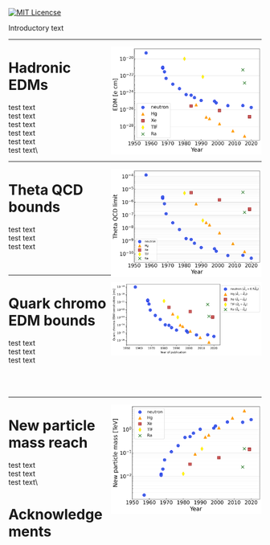 [![MIT Licencse](https://badges.frapsoft.com/os/mit/mit.svg?v=103)](https://opensource.org/licenses/mit-license.php)


Introductory text

---

<img align="right" width="300" src="plots/hadronic-edm-limits.png">  

# **Hadronic EDMs**
test text\
test text\
test text\
test text\
test text\
test text\

---

<img align="right" width="300" src="plots/theta-qcd-limits.png">  


# **Theta QCD bounds**
test text\
test text\
test text\
  &nbsp; \
&nbsp; 

---

<img align="right" width="300" src="plots/quark-chromo-edm-limits.png"> 

# **Quark chromo EDM bounds**
test text\
test text\
test text\
  &nbsp; \
    &nbsp; \
 &nbsp; 


---

<img align="right" width="300" src="plots/new-particle-limits.png">


# **New particle mass reach**

test text\
test text\
test text\


# Acknowledgements
